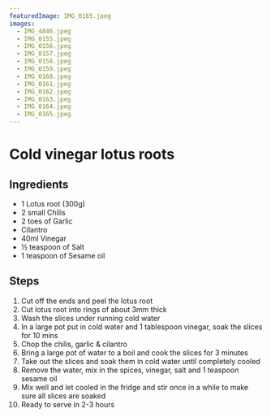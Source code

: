 ```yaml
---
featuredImage: IMG_0165.jpeg
images:
  - IMG_4846.jpeg
  - IMG_0155.jpeg
  - IMG_0156.jpeg
  - IMG_0157.jpeg
  - IMG_0158.jpeg
  - IMG_0159.jpeg
  - IMG_0160.jpeg
  - IMG_0161.jpeg
  - IMG_0162.jpeg
  - IMG_0163.jpeg
  - IMG_0164.jpeg
  - IMG_0165.jpeg
---
```


# Cold vinegar lotus roots

## Ingredients

- 1 Lotus root (300g)
- 2 small Chilis
- 2 toes of Garlic
- Cilantro
- 40ml Vinegar
- ½ teaspoon of Salt
- 1 teaspoon of Sesame oil

## Steps

1. Cut off the ends and peel the lotus root
1. Cut lotus root into rings of about 3mm thick
1. Wash the slices under running cold water
1. In a large pot put in cold water and 1 tablespoon vinegar, soak the slices for 10 mins
1. Chop the chilis, garlic & cilantro
1. Bring a large pot of water to a boil and cook the slices for 3 minutes
1. Take out the slices and soak them in cold water until completely cooled
1. Remove the water, mix in the spices, vinegar, salt and 1 teaspoon sesame oil
1. Mix well and let cooled in the fridge and stir once in a while to make sure all slices are soaked
1. Ready to serve in 2-3 hours
